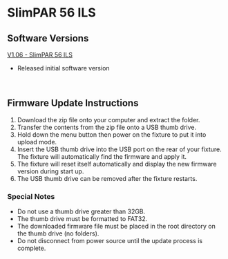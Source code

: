 # SlimPAR 56 ILS

## Software Versions

[V1.06 - SlimPAR 56 ILS](https://github.com/Chauvet-DJ/SLIMPAR56ILS/blob/94692456b47ef5cdcdb0620e55cdc4f737d5d189/Firmware/V1.06.zip)
- Released initial software version

&nbsp;

## Firmware Update Instructions
1. Download the zip file onto your computer and extract the folder.
2. Transfer the contents from the zip file onto a USB thumb drive.
3. Hold down the menu button then power on the fixture to put it into upload mode.
4. Insert the USB thumb drive into the USB port on the rear of your fixture. The fixture will automatically find the firmware and apply it.
5. The fixture will reset itself automatically and display the new firmware version during start up.
6. The USB thumb drive can be removed after the fixture restarts.

### Special Notes
* Do not use a thumb drive greater than 32GB.
* The thumb drive must be formatted to FAT32.
* The downloaded firmware file must be placed in the root directory on the thumb drive (no folders).
* Do not disconnect from power source until the update process is complete.
